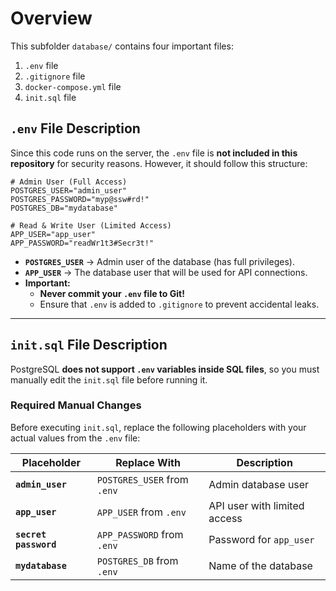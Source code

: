 # Overview

This subfolder `database/` contains four important files:

1. `.env` file  
2. `.gitignore` file  
3. `docker-compose.yml` file  
4. `init.sql` file  

## **`.env` File Description**
Since this code runs on the server, the `.env` file is **not included in this repository** for security reasons. However, it should follow this structure:

```shell
# Admin User (Full Access)
POSTGRES_USER="admin_user"
POSTGRES_PASSWORD="myp@ssw#rd!"
POSTGRES_DB="mydatabase"

# Read & Write User (Limited Access)
APP_USER="app_user"
APP_PASSWORD="readWr1t3#Secr3t!"
```

- **`POSTGRES_USER`** → Admin user of the database (has full privileges).
- **`APP_USER`** → The database user that will be used for API connections.  
- **Important:**  
  - **Never commit your `.env` file to Git!**  
  - Ensure that `.env` is added to `.gitignore` to prevent accidental leaks.  

---

## **`init.sql` File Description**
PostgreSQL **does not support `.env` variables inside SQL files**, so you must manually edit the `init.sql` file before running it.  

### **Required Manual Changes**
Before executing `init.sql`, replace the following placeholders with your actual values from the `.env` file:

| Placeholder                  | Replace With                      | Description |
|------------------------------|-----------------------------------|-------------|
| **`admin_user`**             | `POSTGRES_USER` from `.env`       | Admin database user |
| **`app_user`**               | `APP_USER` from `.env`            | API user with limited access |
| **`secret password`**        | `APP_PASSWORD` from `.env`        | Password for `app_user` |
| **`mydatabase`**             | `POSTGRES_DB` from `.env`         | Name of the database |
